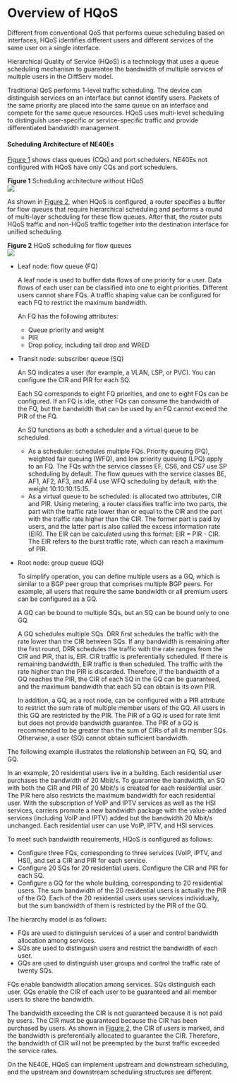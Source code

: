 Overview of HQoS
================

Different from conventional QoS that performs queue scheduling based on interfaces, HQoS identifies different users and different services of the same user on a single interface.

Hierarchical Quality of Service (HQoS) is a technology that uses a queue scheduling mechanism to guarantee the bandwidth of multiple services of multiple users in the DiffServ model.

Traditional QoS performs 1-level traffic scheduling. The device can distinguish services on an interface but cannot identify users. Packets of the same priority are placed into the same queue on an interface and compete for the same queue resources. HQoS uses multi-level scheduling to distinguish user-specific or service-specific traffic and provide differentiated bandwidth management.

#### Scheduling Architecture of NE40Es

[Figure 1](#EN-US_CONCEPT_0172371454__en-us_concept_0267674392_fig_qos_feature_04204) shows class queues (CQs) and port schedulers. NE40Es not configured with HQoS have only CQs and port schedulers.

**Figure 1** Scheduling architecture without HQoS  
![](../figure/en-us_image_0267686636.png)

As shown in [Figure 2](#EN-US_CONCEPT_0172371454__en-us_concept_0267674392_fig_qos_feature_04205), when HQoS is configured, a router specifies a buffer for flow queues that require hierarchical scheduling and performs a round of multi-layer scheduling for these flow queues. After that, the router puts HQoS traffic and non-HQoS traffic together into the destination interface for unified scheduling.

**Figure 2** HQoS scheduling for flow queues  
![](../figure/en-us_image_0296318301.png)

* Leaf node: flow queue (FQ)
  
  A leaf node is used to buffer data flows of one priority for a user. Data flows of each user can be classified into one to eight priorities. Different users cannot share FQs. A traffic shaping value can be configured for each FQ to restrict the maximum bandwidth.
  
  An FQ has the following attributes:
  
  + Queue priority and weight
  + PIR
  + Drop policy, including tail drop and WRED
* Transit node: subscriber queue (SQ)
  
  An SQ indicates a user (for example, a VLAN, LSP, or PVC). You can configure the CIR and PIR for each SQ.
  
  Each SQ corresponds to eight FQ priorities, and one to eight FQs can be configured. If an FQ is idle, other FQs can consume the bandwidth of the FQ, but the bandwidth that can be used by an FQ cannot exceed the PIR of the FQ.
  
  An SQ functions as both a scheduler and a virtual queue to be scheduled.
  
  + As a scheduler: schedules multiple FQs. Priority queuing (PQ), weighted fair queuing (WFQ), and low priority queuing (LPQ) apply to an FQ. The FQs with the service classes EF, CS6, and CS7 use SP scheduling by default. The flow queues with the service classes BE, AF1, AF2, AF3, and AF4 use WFQ scheduling by default, with the weight 10:10:10:15:15.
  + As a virtual queue to be scheduled: is allocated two attributes, CIR and PIR. Using metering, a router classifies traffic into two parts, the part with the traffic rate lower than or equal to the CIR and the part with the traffic rate higher than the CIR. The former part is paid by users, and the latter part is also called the excess information rate (EIR). The EIR can be calculated using this format: EIR = PIR - CIR. The EIR refers to the burst traffic rate, which can reach a maximum of PIR.
* Root node: group queue (GQ)
  
  To simplify operation, you can define multiple users as a GQ, which is similar to a BGP peer group that comprises multiple BGP peers. For example, all users that require the same bandwidth or all premium users can be configured as a GQ.
  
  A GQ can be bound to multiple SQs, but an SQ can be bound only to one GQ.
  
  A GQ schedules multiple SQs. DRR first schedules the traffic with the rate lower than the CIR between SQs. If any bandwidth is remaining after the first round, DRR schedules the traffic with the rate ranges from the CIR and PIR, that is, EIR. CIR traffic is preferentially scheduled. If there is remaining bandwidth, EIR traffic is then scheduled. The traffic with the rate higher than the PIR is discarded. Therefore, if the bandwidth of a GQ reaches the PIR, the CIR of each SQ in the GQ can be guaranteed, and the maximum bandwidth that each SQ can obtain is its own PIR.
  
  In addition, a GQ, as a root node, can be configured with a PIR attribute to restrict the sum rate of multiple member users of the GQ. All users in this GQ are restricted by the PIR. The PIR of a GQ is used for rate limit but does not provide bandwidth guarantee. The PIR of a GQ is recommended to be greater than the sum of CIRs of all its member SQs. Otherwise, a user (SQ) cannot obtain sufficient bandwidth.

The following example illustrates the relationship between an FQ, SQ, and GQ.

In an example, 20 residential users live in a building. Each residential user purchases the bandwidth of 20 Mbit/s. To guarantee the bandwidth, an SQ with both the CIR and PIR of 20 Mbit/s is created for each residential user. The PIR here also restricts the maximum bandwidth for each residential user. With the subscription of VoIP and IPTV services as well as the HSI services, carriers promote a new bandwidth package with the value-added services (including VoIP and IPTV) added but the bandwidth 20 Mbit/s unchanged. Each residential user can use VoIP, IPTV, and HSI services.

To meet such bandwidth requirements, HQoS is configured as follows:

* Configure three FQs, corresponding to three services (VoIP, IPTV, and HSI), and set a CIR and PIR for each service.
* Configure 20 SQs for 20 residential users. Configure the CIR and PIR for each SQ.
* Configure a GQ for the whole building, corresponding to 20 residential users. The sum bandwidth of the 20 residential users is actually the PIR of the GQ. Each of the 20 residential users uses services individually, but the sum bandwidth of them is restricted by the PIR of the GQ.

The hierarchy model is as follows:

* FQs are used to distinguish services of a user and control bandwidth allocation among services.
* SQs are used to distinguish users and restrict the bandwidth of each user.
* GQs are used to distinguish user groups and control the traffic rate of twenty SQs.

FQs enable bandwidth allocation among services. SQs distinguish each user. GQs enable the CIR of each user to be guaranteed and all member users to share the bandwidth.

The bandwidth exceeding the CIR is not guaranteed because it is not paid by users. The CIR must be guaranteed because the CIR has been purchased by users. As shown in [Figure 2](#EN-US_CONCEPT_0172371454__en-us_concept_0267674392_fig_qos_feature_04205), the CIR of users is marked, and the bandwidth is preferentially allocated to guarantee the CIR. Therefore, the bandwidth of CIR will not be preempted by the burst traffic exceeded the service rates.

On the NE40E, HQoS can implement upstream and downstream scheduling, and the upstream and downstream scheduling structures are different.